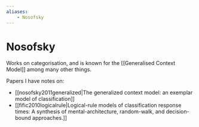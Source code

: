 ```yaml
---
aliases:
    - Nosofsky
---
```


# Nosofsky

Works on categorisation, and is known for the [[Generalised Context Model]] among many other things.

Papers I have notes on:

- [[nosofsky2011generalized|The generalized context model: an exemplar model of classification]]
- [[fific2010logicalrule|Logical-rule models of classification response times: A synthesis of mental-architecture, random-walk, and decision-bound approaches.]]
